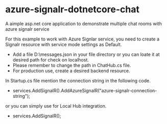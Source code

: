# azure-signalr-dotnetcore-chat
A aimple asp.net core application to demonstrate multiple chat rooms with azure signalr service

For this example to work with Azure Signlar service, you need to create a Signalr resource with service mode settings as Default.

- Add a file D:\messages.json in your file directory or you can loate it at desired path for check on localhost.
- Please remember to change the path in ChatHub.cs file.
- For production use, create a desired backend resource.

In Startup.cs file
mention the connection string in the following code.
- services.AddSignalR().AddAzureSignalR("azure-signalr-connection-string");
 
or you can simply use for Local Hub integration.
- services.AddSignalR();
